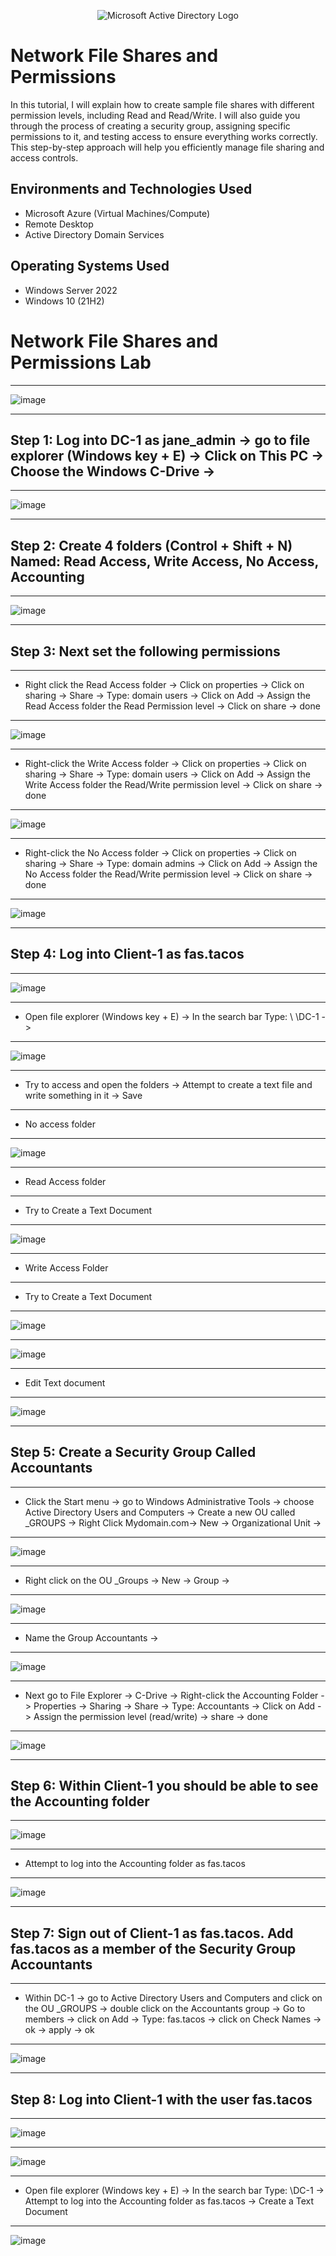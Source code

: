 <p align="center">
<img src="https://i.imgur.com/pU5A58S.png" alt="Microsoft Active Directory Logo"/>
</p>

<h1> Network File Shares and Permissions </h1>
In this tutorial, I will explain how to create sample file shares with different permission levels, including Read and Read/Write. I will also guide you through the process of creating a security group, assigning specific permissions to it, and testing access to ensure everything works correctly. This step-by-step approach will help you efficiently manage file sharing and access controls.


<h2>Environments and Technologies Used</h2>

- Microsoft Azure (Virtual Machines/Compute)
- Remote Desktop
- Active Directory Domain Services

<h2>Operating Systems Used </h2>

- Windows Server 2022
- Windows 10 (21H2)



<h1> Network File Shares and Permissions Lab </h1>

--------

![image](https://github.com/user-attachments/assets/9ed9c7bf-f0fa-42f2-b591-da1afb6d13ca)

---------

<h2> Step 1: Log into DC-1 as jane_admin -> go to file explorer (Windows key + E) -> Click on This PC ->  Choose the Windows C-Drive -> </h2>

----

![image](https://github.com/user-attachments/assets/570a22fd-d2b3-49c2-93bf-325a99735e18)


---------


<h2> Step 2: Create 4 folders (Control + Shift + N) Named: Read Access, Write Access, No Access, Accounting  </h2>

-------


![image](https://github.com/user-attachments/assets/05a63aa3-fbc2-4407-9ba5-5345ae26f094)


----------

<h2> Step 3: Next set the following permissions  </h2>

-----

- Right click the Read Access folder -> Click on properties -> Click on sharing -> Share -> Type: domain users -> Click on Add -> Assign the Read Access folder  the Read Permission level -> Click on share -> done

------


![image](https://github.com/user-attachments/assets/c1a41fd5-ed7d-4bbc-83a2-9497ecaea3f5)



-----------

- Right-click the Write Access folder -> Click on properties -> Click on sharing -> Share -> Type: domain users -> Click on Add -> Assign the Write Access folder the Read/Write permission level -> Click on share -> done

------

![image](https://github.com/user-attachments/assets/f48248f3-ab14-494d-9c7a-cfbbaa809578)


---------

- Right-click the No Access folder -> Click on properties -> Click on sharing -> Share -> Type: domain admins -> Click on Add -> Assign the No Access folder the Read/Write permission level -> Click on share -> done

---------


![image](https://github.com/user-attachments/assets/3e2c3a69-9a82-421d-81e8-ef05db9cdb20)


-------


<h2> Step 4: Log into Client-1 as fas.tacos  </h2>

------

![image](https://github.com/user-attachments/assets/1c6fcd2c-33da-4945-8328-e97ca2a07da2)


--------

- Open file explorer (Windows key + E) -> In the search bar Type: \ \DC-1 ->


---------

![image](https://github.com/user-attachments/assets/c4d15ca0-c877-4593-97d5-20519961e458)


--------

- Try to access and open the folders -> Attempt to create a text file and write something in it -> Save

--------

- No access folder

-------

![image](https://github.com/user-attachments/assets/dd3afc6d-c101-4a68-917b-5e6db5ac96f8)



--------

- Read Access folder

---------

- Try to Create a Text Document

---------

![image](https://github.com/user-attachments/assets/a9056554-ae0c-46ca-8767-d4b1a3d1c288)



-------

- Write Access Folder


---------

- Try to Create a Text Document

---------

![image](https://github.com/user-attachments/assets/7209e057-d071-46e6-ba98-779b369c11c6)



----------

![image](https://github.com/user-attachments/assets/895571e4-e92d-428f-a011-90eaa69b2a2a)



-------

- Edit Text document

----------


![image](https://github.com/user-attachments/assets/3b2ece54-58a2-4d08-8663-0dffe5fb6264)


--------


<h2> Step 5: Create a Security Group Called Accountants </h2>

----------

- Click the Start menu -> go to Windows Administrative Tools -> choose Active Directory Users and Computers -> Create a new OU called _GROUPS -> Right Click Mydomain.com-> New -> Organizational Unit ->

---------


![image](https://github.com/user-attachments/assets/51489071-d5b9-412d-b827-48b34b296481)



----------

- Right click on the OU _Groups -> New -> Group ->

----------

![image](https://github.com/user-attachments/assets/071fc2f3-2521-45ec-a12f-6e8c8e7e05b7)


------------

- Name the Group Accountants ->

----------

![image](https://github.com/user-attachments/assets/b1cb4bdf-579e-47ca-bea1-141638086b87)


---------

- Next go to File Explorer -> C-Drive -> Right-click the Accounting Folder -> Properties -> Sharing -> Share -> Type: Accountants -> Click on Add -> Assign the permission level (read/write) -> share -> done

-----------


![image](https://github.com/user-attachments/assets/e057b2a7-07a5-42ca-89b3-d822d1769aff)


---------

<h2> Step 6: Within Client-1 you should be able to see the Accounting folder </h2>

----------

![image](https://github.com/user-attachments/assets/a3829b7a-9e0f-4a5c-8999-477b0d43372e)

-----------

- Attempt to log into the Accounting folder as fas.tacos

----------

![image](https://github.com/user-attachments/assets/61d14601-172c-443b-a4a8-0a1f5dcfe501)


---------

<h2> Step 7: Sign out of Client-1 as fas.tacos. Add fas.tacos as a member of the Security Group Accountants  </h2>

---------

- Within DC-1 -> go to Active Directory Users and Computers and click on the OU _GROUPS   ->  double click on the Accountants group -> Go to members -> click on Add -> Type: fas.tacos -> click on Check Names -> ok -> apply -> ok

-----------

![image](https://github.com/user-attachments/assets/1a8727c6-7744-4aa5-81e6-f846db9d73ee)


---------

<h2> Step 8: Log into Client-1 with the user fas.tacos </h2>


-----------

![image](https://github.com/user-attachments/assets/33f7683c-e3d4-4e3d-b3d1-8adb74570f75)

-------

![image](https://github.com/user-attachments/assets/6ccba3cf-e9be-4ee9-a4a7-878c573115a0)

------------

- Open file explorer (Windows key + E) -> In the search bar Type: \\DC-1 -> Attempt to log into the Accounting folder as fas.tacos -> Create a Text Document

------------

![image](https://github.com/user-attachments/assets/28ed5cfa-2113-4aaf-8d9a-cd7c1f454237)




